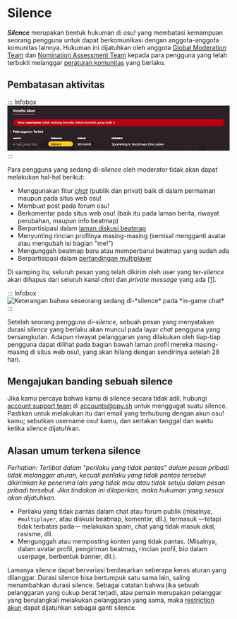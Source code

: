 # Silence

***Silence*** merupakan bentuk hukuman di osu! yang membatasi kemampuan seorang pengguna untuk dapat berkomunikasi dengan anggota-anggota komunitas lainnya. Hukuman ini dijatuhkan oleh anggota [Global Moderation Team](/wiki/People/The_Team/Global_Moderation_Team) dan [Nomination Assessment Team](/wiki/People/The_Team/Nomination_Assessment_Team) kepada para pengguna yang telah terbukti melanggar [peraturan komunitas](/wiki/Rules) yang berlaku.

## Pembatasan aktivitas

::: Infobox
![](img/ID-silence-profile.png "Contoh riwayat pelanggaran yang tertera pada laman profil")
:::

Para pengguna yang sedang di-*silence* oleh moderator tidak akan dapat melakukan hal-hal berikut:

- Menggunakan fitur [*chat*](/wiki/Chat_Console) (publik dan privat) baik di dalam permainan maupun pada situs web osu!
- Membuat post pada forum osu!
- Berkomentar pada situs web osu! (baik itu pada laman berita, riwayat perubahan, maupun info beatmap)
- Berpartisipasi dalam [laman diskusi beatmap](/wiki/Beatmap_Discussion)
- Menyunting rincian profilnya masing-masing (semisal mengganti avatar atau mengubah isi bagian "me!")
- Mengunggah beatmap baru atau memperbarui beatmap yang sudah ada
- Berpartisipasi dalam [pertandingan multiplayer](/wiki/Multi)

Di samping itu, seluruh pesan yang telah dikirim oleh user yang ter-*silence* akan dihapus dari seluruh kanal *chat* dan *private message* yang ada [[1]](https://blog.ppy.sh/post/38114063519/this-week-in-osu-5 "ppy blog").

::: Infobox
![](img/silence-ingame.png "Keterangan bahwa seseorang sedang di-*silence* pada *in-game chat*")
:::

Setelah seorang pengguna di-*silence*, sebuah pesan yang menyatakan durasi *silence* yang berlaku akan muncul pada layar *chat* pengguna yang bersangkutan. Adapun riwayat pelanggaran yang dilakukan oleh tiap-tiap pengguna dapat dilihat pada bagian bawah laman profil mereka masing-masing di situs web osu!, yang akan hilang dengan sendirinya setelah 28 hari.

## Mengajukan banding sebuah silence

Jika kamu percaya bahwa kamu di silence secara tidak adil, hubungi [account support team](/wiki/People/The_Team/Account_support_team#accounts@ppy.sh) di [accounts@ppy.sh](mailto:accounts@ppy.sh) untuk menggugat suatu silence. Pastikan untuk melakukan itu dari email yang terhubung dengan akun osu! kamu; sebutkan username osu! kamu, dan sertakan tanggal dan waktu ketika silence dijatuhkan.

## Alasan umum terkena silence

*Perhatian: Terlibat dalam "perilaku yang tidak pantas" dalam pesan pribadi tidak melanggar aturan, kecuali perilaku yang tidak pantas tersebut dikirimkan ke penerima lain yang tidak mau atau tidak setuju dalam pesan pribadi tersebut. Jika tindakan ini dilaporkan, maka hukuman yang sesuai akan dijatuhkan.*

- Perilaku yang tidak pantas dalam chat atau forum publik (misalnya, `#multiplayer`, atau diskusi beatmap, komentar, dll.), termasuk —tetapi tidak terbatas pada— melakukan spam, chat yang tidak masuk akal, rasisme, dll.
- Mengunggah atau memposting konten yang tidak pantas. (Misalnya, dalam avatar profil, pengiriman beatmap, rincian profil, bio dalam userpage, berbentuk banner, dll.).

Lamanya silence dapat bervariasi berdasarkan seberapa keras aturan yang dilanggar. Durasi silence bisa bertumpuk satu sama lain, saling menambahkan durasi silence. Sebagai catatan bahwa jika sebuah pelanggaran yang cukup berat terjadi, atau pemain merupakan pelanggar yang berulangkali melakukan pelanggaran yang sama, maka [restriction akun](/wiki/Help_Centre/Account_Restrictions) dapat dijatuhkan sebagai ganti silence.
